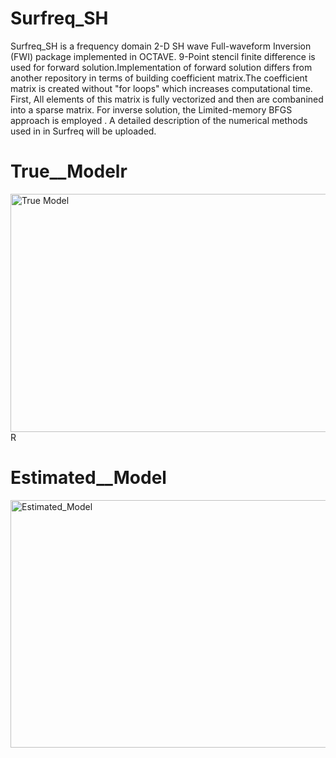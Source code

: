 # Surfreq_SH
Surfreq_SH  is a  frequency domain 2-D SH wave  Full-waveform Inversion (FWI) package implemented in OCTAVE. 9-Point stencil finite difference is used for forward solution.Implementation of forward solution differs from another repository in terms of building coefficient matrix.The coefficient matrix is created without "for loops" which increases computational time. First, All elements of this matrix is fully vectorized  and then are combanined into a sparse matrix. For inverse solution, the Limited-memory BFGS approach is employed . A detailed description of the numerical methods used in in Surfreq will be uploaded.

# True__Modelr
<img width="753" height="381" alt="True Model" src="https://github.com/user-attachments/assets/b013d866-d75a-421c-962f-c249d128e51e" />R

# Estimated__Model

<img width="773" height="396" alt="Estimated_Model" src="https://github.com/user-attachments/assets/2d6a7859-f797-4b72-9395-8f8d731a21cf" />
